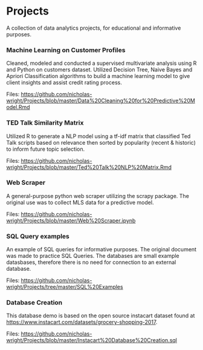 # Projects
A collection of data analytics projects, for educational and informative purposes.

### Machine Learning on Customer Profiles

Cleaned, modeled and conducted a supervised multivariate analysis using R and Python on customers dataset. Utilized Decision Tree, Naive Bayes and Apriori Classification algorithms to build a machine learning model to give client insights and assist credit rating process. 

Files: https://github.com/nicholas-wright/Projects/blob/master/Data%20Cleaning%20for%20Predictive%20Model.Rmd

### TED Talk Similarity Matrix

Utilized R to generate a NLP model using a tf-idf matrix that classified Ted Talk scripts based on relevance then sorted by popularity (recent & historic) to inform future topic selection.

Files: https://github.com/nicholas-wright/Projects/blob/master/Ted%20Talk%20NLP%20Matrix.Rmd

### Web Scraper

A general-purpose python web scraper utilizing the scrapy package. The original use was to collect MLS data for a predictive model. 

Files: https://github.com/nicholas-wright/Projects/blob/master/Web%20Scraper.ipynb

### SQL Query examples

An example of SQL queries for informative purposes. The original document was made to practice SQL Queries. The databases are small example datasbases, therefore there is no need for connection to an external database. 

Files: https://github.com/nicholas-wright/Projects/tree/master/SQL%20Examples

### Database Creation

This database demo is based on the open source instacart dataset found at https://www.instacart.com/datasets/grocery-shopping-2017. 

Files: https://github.com/nicholas-wright/Projects/blob/master/Instacart%20Database%20Creation.sql
